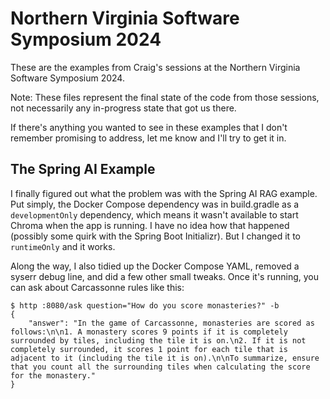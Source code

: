 Northern Virginia Software Symposium 2024
===
These are the examples from Craig's sessions at the Northern Virginia
Software Symposium 2024.

Note: These files represent the final state of the code from those sessions,
not necessarily any in-progress state that got us there.

If there's anything you wanted to see in these examples that I don't remember
promising to address, let me know and I'll try to get it in.

The Spring AI Example
---
I finally figured out what the problem was with the Spring AI RAG example. Put
simply, the Docker Compose dependency was in build.gradle as a `developmentOnly`
dependency, which means it wasn't available to start Chroma when the app is
running. I have no idea how that happened (possibly some quirk with the Spring
Boot Initializr). But I changed it to `runtimeOnly` and it works.

Along the way, I also tidied up the Docker Compose YAML, removed a syserr debug
line, and did a few other small tweaks. Once it's running, you can ask about
Carcassonne rules like this:

```
$ http :8080/ask question="How do you score monasteries?" -b
{
    "answer": "In the game of Carcassonne, monasteries are scored as follows:\n\n1. A monastery scores 9 points if it is completely surrounded by tiles, including the tile it is on.\n2. If it is not completely surrounded, it scores 1 point for each tile that is adjacent to it (including the tile it is on).\n\nTo summarize, ensure that you count all the surrounding tiles when calculating the score for the monastery."
}
```
